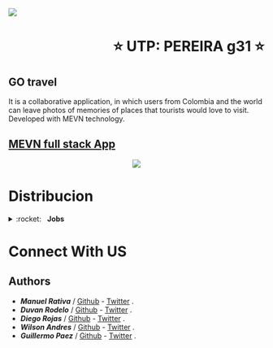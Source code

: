 ![](https://misiontic2022.mintic.gov.co/mtv2/assets/assets/images/logo-mision.png)
<h1 align="right"> ⭐️ UTP: PEREIRA g31 ⭐️ </h1>

## GO travel
<p>It is a collaborative application, in which users from Colombia and the world can leave photos of memories of places that tourists would love to visit.
Developed with MEVN technology.</p>

## <a href="https://floating-sea-97161.herokuapp.com/">MEVN full stack App</a>
<div align="center">
    <img src="https://ih0.redbubble.net/image.671768719.0753/flat,550x550,075,f.u6.jpg"/>
</div>

# Distribucion
<details>
  <summary>:rocket:&nbsp;&nbsp;&nbsp;<b>Jobs</b></summary>
  
## HEADER (Duvan Rodelo)

- carrousel de imagenes
- barra de navegacion
- texto inicial

## SECCION SERVICIOS Guillermo Paez

- menu navegacion mapa colombia
- tarjetas (imagenes, descripcion, streaming)

## SECCION NOTICIAS Diego Rojas

- tarjetas (noticias recientes por region)
- imagen miniatura
- titulo de la noticia
- descripcion breve
- boton que redirija a la noticia
- malla 3x2 botones

## SECCION EQUIPO Wilson Andres

- tarjetas (informacion de cada integrante del equipo, enlace github)
- Nombre
- rol
- correo
- enlace al github

## SECCION FOOTER Manuel Rativa

- Año
- Descripcion de la pagina
</details>

# Connect With US
<h2> Authors</h2>

 -  ***Manuel Rativa*** / [Github](#) - [Twitter](#) .
 - ***Duvan Rodelo*** / [Github](https://github.com/Rode1o) - [Twitter](https://twitter.com/duvanrode1o) .
 - ***Diego Rojas*** / [Github](#) - [Twitter](#) .
 - ***Wilson Andres*** / [Github](#) - [Twitter](#) .
 - ***Guillermo Paez*** / [Github](#) - [Twitter](#) .
<br>
